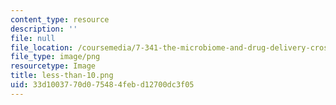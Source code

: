 ```yaml
---
content_type: resource
description: ''
file: null
file_location: /coursemedia/7-341-the-microbiome-and-drug-delivery-cross-species-communication-in-health-and-disease-spring-2018/33d1003770d075484febd12700dc3f05_less-than-10.png
file_type: image/png
resourcetype: Image
title: less-than-10.png
uid: 33d10037-70d0-7548-4feb-d12700dc3f05
---
```

